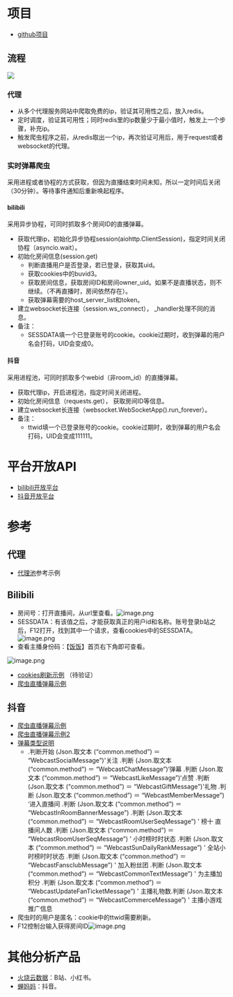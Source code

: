 # 项目
- [github项目](https://github.com/kate0603/danmu_crawler)
## 流程
![](https://cdn.nlark.com/yuque/0/2024/jpeg/745518/1708676513581-b1ea0d74-7daa-4382-97c6-394d3184bf14.jpeg)
### 代理

- 从多个代理服务网站中爬取免费的ip，验证其可用性之后，放入redis。
- 定时调度，验证其可用性；同时redis里的ip数量少于最小值时，触发上一个步骤，补充ip。
- 触发爬虫程序之前，从redis取出一个ip，再次验证可用后，用于request或者websocket的代理。
### 实时弹幕爬虫
采用进程或者协程的方式获取，但因为直播结束时间未知，所以一定时间后关闭（30分钟）。等待事件通知后重新唤起程序。
#### bilibili
采用异步协程，可同时抓取多个房间ID的直播弹幕。

- 获取代理ip，初始化异步协程session(aiohttp.ClientSession)，指定时间关闭协程（asyncio.wait）。
- 初始化房间信息(session.get)
   - 判断直播用户是否登录，若已登录，获取其uid。
   - 获取cookies中的buvid3。
   - 获取房间信息，获取房间ID和房间owner_uid。如果不是直播状态，则不继续。（不再直播时，房间依然存在）。
   - 获取弹幕需要的host_server_list和token。
- 建立websocket长连接（session.ws_connect）， _handler处理不同的消息。
- 备注：
   - SESSDATA填一个已登录账号的cookie。cookie过期时，收到弹幕的用户名会打码，UID会变成0。
#### 抖音
采用进程池，可同时抓取多个webid（非room_id）的直播弹幕。

- 获取代理ip，开启进程池，指定时间关闭进程。
- 初始化房间信息（requests.get）， 获取房间ID等信息。
- 建立websocket长连接（websocket.WebSocketApp().run_forever）。
- 备注：
   - ttwid填一个已登录账号的cookie。cookie过期时，收到弹幕的用户名会打码，UID会变成111111。
# 平台开放API

- [bilibili开放平台](https://openhome.bilibili.com/doc/4/aa909d41-01da-e47e-e64c-f32bc76b8a42)
- [抖音开放平台](https://developer.open-douyin.com/docs/resource/zh-CN/interaction/introduction/capabilities/jierushuoming/hudongshuju/pinglunshuju)
# 参考
## 代理

- [代理池](https://github.com/jhao104/proxy_pool)参考示例
## Bilibili

- 房间号：打开直播间，从url里查看。![image.png](https://cdn.nlark.com/yuque/0/2024/png/745518/1707030505921-6598d1d4-f8e4-4a2d-b097-7749bf456871.png#averageHue=%23cfe3dd&clientId=u6d1a5138-1384-4&from=paste&height=34&id=u8ad289d7&originHeight=43&originWidth=805&originalType=binary&ratio=1.25&rotation=0&showTitle=false&size=6612&status=done&style=none&taskId=ud1beea15-b3b4-4497-a74b-6ad03c7ef80&title=&width=644)
- SESSDATA：有该值之后，才能获取真正的用户id和名称。账号登录b站之后，F12打开，找到其中一个请求，查看cookies中的SESSDATA。![image.png](https://cdn.nlark.com/yuque/0/2024/png/745518/1707030591093-bff5e726-2010-4fc3-a595-e6ffa7dbe8ff.png#averageHue=%23dadcd9&clientId=u6d1a5138-1384-4&from=paste&height=183&id=u0c9672fa&originHeight=605&originWidth=1277&originalType=binary&ratio=1.25&rotation=0&showTitle=false&size=112351&status=done&style=none&taskId=ua3aaa163-3855-48e4-8c40-04da4218d5a&title=&width=385.4000244140625)
- 查看主播身份码：【[饭饭](https://play-live.bilibili.com/)】首页右下角即可查看。

![image.png](https://cdn.nlark.com/yuque/0/2024/png/745518/1707030677169-a161ecd8-aa61-41a6-b0c3-131e7453203d.png#averageHue=%234f9f9d&clientId=u6d1a5138-1384-4&from=paste&height=178&id=u7262c2b2&originHeight=648&originWidth=1387&originalType=binary&ratio=1.25&rotation=0&showTitle=false&size=1463977&status=done&style=none&taskId=u7f310dc2-e2b1-464d-9fc3-aabe344d436&title=&width=381.4000244140625)

- [cookies刷新示例](https://github.com/SocialSisterYi/bilibili-API-collect/blob/master/docs/login/cookie_refresh.md#Python) （待验证）
- [爬虫直播弹幕示例](https://github.com/xfgryujk/blivedm?tab=readme-ov-file)
## 抖音

- [爬虫直播弹幕示例](https://gitee.com/haodong108/dy-barrage-grab#-%E6%8A%96%E9%9F%B3%E5%BC%B9%E5%B9%95%E7%9B%91%E5%90%AC%E5%99%A8)
- [爬虫直播弹幕示例2](https://github.com/Sjj1024/douyin-live?tab=readme-ov-file)
- [弹幕类型说明](https://danmaku-doc.hperfect.cn/zh-cn/douyin/fields_description.html)
   - .判断开始 (Json.取文本 (“common.method”) ＝ “WebcastSocialMessage”)'关注
.判断 (Json.取文本 (“common.method”) ＝ “WebcastChatMessage”)‘弹幕
.判断 (Json.取文本 (“common.method”) ＝ “WebcastLikeMessage”)‘点赞
.判断 (Json.取文本 (“common.method”) ＝ “WebcastGiftMessage”)'礼物
.判断 (Json.取文本 (“common.method”) ＝ “WebcastMemberMessage”) ‘进入直播间
.判断 (Json.取文本 (“common.method”) ＝ “WebcastInRoomBannerMessage”)
.判断 (Json.取文本 (“common.method”) ＝ “WebcastRoomUserSeqMessage”)  ' 榜十 直播间人数
.判断 (Json.取文本 (“common.method”) ＝ “WebcastRoomUserSeqMessage”)  ' 小时榜时时状态
.判断 (Json.取文本 (“common.method”) ＝ “WebcastSunDailyRankMessage”)  ' 全站小时榜时时状态
.判断 (Json.取文本 (“common.method”) ＝ “WebcastFansclubMessage”)  ' 加入粉丝团
.判断 (Json.取文本 (“common.method”) ＝ “WebcastCommonTextMessage”)  ' 为主播加积分
.判断 (Json.取文本 (“common.method”) ＝ “WebcastUpdateFanTicketMessage”)  ' 主播礼物数.判断 (Json.取文本 (“common.method”) ＝ “WebcastCommerceMessage”)  ' 主播小游戏推广信息
- 爬虫时的用户是匿名：cookie中的ttwid需要刷新。
- F12控制台输入获得房间ID![image.png](https://cdn.nlark.com/yuque/0/2024/png/745518/1707184365847-00d01d02-2e63-449d-8493-20394e8b6dca.png#averageHue=%23f9efcc&clientId=ub1f64023-9181-4&from=paste&height=424&id=u199c53c8&originHeight=530&originWidth=894&originalType=binary&ratio=1.25&rotation=0&showTitle=false&size=95501&status=done&style=none&taskId=ua040201d-7a73-45cd-8835-b8191d7316f&title=&width=715.2)
# 其他分析产品

- [火烧云数据](https://www.hsydata.com/index?redirect=%2F)：B站、小红书。
- [蝉妈妈](https://www.chanmama.com/)：抖音。

